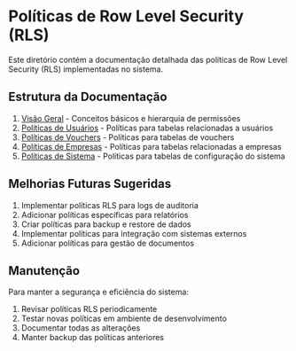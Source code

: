 # Políticas de Row Level Security (RLS)

Este diretório contém a documentação detalhada das políticas de Row Level Security (RLS) implementadas no sistema.

## Estrutura da Documentação

1. [Visão Geral](./overview.md) - Conceitos básicos e hierarquia de permissões
2. [Políticas de Usuários](./users_policies.md) - Políticas para tabelas relacionadas a usuários
3. [Políticas de Vouchers](./vouchers_policies.md) - Políticas para tabelas de vouchers
4. [Políticas de Empresas](./company_policies.md) - Políticas para tabelas relacionadas a empresas
5. [Políticas de Sistema](./system_policies.md) - Políticas para tabelas de configuração do sistema

## Melhorias Futuras Sugeridas

1. Implementar políticas RLS para logs de auditoria
2. Adicionar políticas específicas para relatórios
3. Criar políticas para backup e restore de dados
4. Implementar políticas para integração com sistemas externos
5. Adicionar políticas para gestão de documentos

## Manutenção

Para manter a segurança e eficiência do sistema:
1. Revisar políticas RLS periodicamente
2. Testar novas políticas em ambiente de desenvolvimento
3. Documentar todas as alterações
4. Manter backup das políticas anteriores